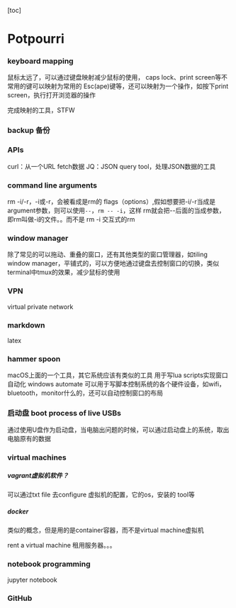 [toc]

# Potpourri

### keyboard mapping
鼠标太远了，可以通过键盘映射减少鼠标的使用，
caps lock、print screen等不常用的键可以映射为常用的 Esc(ape)键等，还可以映射为一个操作，如按下print screen，执行打开浏览器的操作

完成映射的工具，STFW

### backup 备份
 

### APIs
curl：从一个URL fetch数据
JQ：JSON query tool，处理JSON数据的工具

### command line arguments
rm -i/-r，-i或-r，会被看成是rm的 flags（options）,假如想要把-i/-r当成是argument参数，则可以使用`--`，`rm -- -i`，这样 rm就会把--后面的当成参数，即rm叫做-i的文件。。而不是 rm -i 交互式的rm

### window manager
除了常见的可以拖动、重叠的窗口，还有其他类型的窗口管理器，如tiling window manager，平铺式的，可以方便地通过键盘去控制窗口的切换，类似terminal中tmux的效果，减少鼠标的使用 


### VPN
virtual private network


### markdown 
latex   

### hammer spoon
macOS上面的一个工具，其它系统应该有类似的工具
用于写lua scripts实现窗口自动化 windows automate
可以用于写脚本控制系统的各个硬件设备，如wifi，bluetooth，monitor什么的，还可以自动控制窗口的布局	

### 启动盘 boot process of live USBs
通过使用U盘作为启动盘，当电脑出问题的时候，可以通过启动盘上的系统，取出电脑原有的数据


### virtual machines
##### vagrant虚拟机软件？
可以通过txt file 去configure 虚拟机的配置，它的os，安装的 tool等

##### docker
类似的概念，但是用的是container容器，而不是virtual machine虚拟机

rent a virtual machine
租用服务器。。。

### notebook programming
jupyter notebook


### GitHub	

